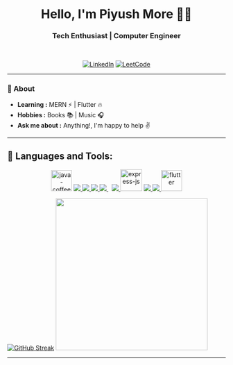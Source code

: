 <!DOCTYPE html>
<html>
<head>
  <link rel="stylesheet" href="style.css">
</head>
<body>

  <h1 align="center"> Hello, I'm Piyush More 👨‍💻 </h1>

<h3 align="center">  Tech Enthusiast | Computer Engineer </h3> <br>

<p align="center"> 
<a href="https://www.linkedin.com/in/piyush-more109/"><img alt="LinkedIn" src="https://img.shields.io/badge/-Piyush More-blue?style=flat-square&logo=Linkedin&logoColor=white&link=https://www.linkedin.com/in/piyush-more109/"></a>
<a href="https://leetcode.com/piyushgmore/"><img alt="LeetCode" src="https://img.shields.io/badge/-Piyush%20More-black?style=flat-square&logo=Leetcode&logoColor=white&link=https://leetcode.com/piyushgmore/"></a>
</p>

---------------------------------------------------------------------------------------------------------------------------------------------------------------------------------
### 🤔 About
-  **Learning :** MERN :zap: | Flutter :fire:	
-  **Hobbies :** Books :books: | Music :headphones:
-  **Ask me about :** Anything!, I'm happy to help :v:

---------------------------------------------------------------------------------------------------------------------------------------------------------------------------------
## 🚀 Languages and Tools:

<p align="center"> 
    <a target="_blank" target="_blank"> <img width="48" height="48" src="https://img.icons8.com/color/48/java-coffee-cup-logo--v1.png" alt="java-coffee-cup-logo--v1"/></a>
    <a href="https://www.w3.org/html/" target="_blank"> <img src="https://img.icons8.com/color/48/000000/html-5.png"/> </a> 
    <a href="https://www.w3schools.com/css/" target="_blank"> <img src="https://img.icons8.com/color/48/000000/css3.png"/> </a> 
    <a href="https://developer.mozilla.org/en-US/docs/Web/JavaScript" target="_blank"> <img src="https://img.icons8.com/color/48/000000/javascript.png"/> </a> 
    <a style="padding-right:8px;" href="https://nodejs.org" target="_blank"> <img src="https://img.icons8.com/color/48/000000/nodejs.png"/> </a> 
    <a href="https://reactjs.org/" target="_blank"> <img src="https://img.icons8.com/color/48/000000/react-native.png"/> </a> 
    <a target="_blank" target="_blank"> <img width="50" height="50" src="https://img.icons8.com/ios/50/express-js.png" alt="express-js"/></a>
    <a href="https://www.mongodb.com/" target="_blank"> <img src="https://img.icons8.com/color/48/000000/mongodb.png"/> </a>
    <a href="https://git-scm.com/" target="_blank"> <img src="https://img.icons8.com/color/48/000000/git.png"/> </a> 
    <a target="_blank" target="_blank"> <img width="48" height="48" src="https://img.icons8.com/color/48/flutter.png" alt="flutter"/></a>
    
</p>

<div>
        <a href="https://git.io/streak-stats"><img src="https://github-readme-streak-stats.herokuapp.com?user=PiyushM109&theme=tokyonight&card_width=350" alt="GitHub Streak" /></a>
</a>
        <img width="350px"  src="https://leetcard.jacoblin.cool/piyushgmore?theme=dark&font=Tenali%20Ramakrishna"/>
</div>


-------------------------------------------------------------------------------------------------------------------------------------------------------------------------------


</body>
</html>


